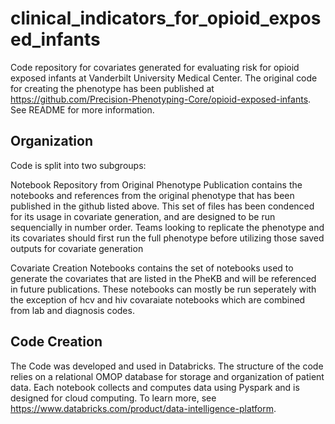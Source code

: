 # clinical_indicators_for_opioid_exposed_infants
Code repository for covariates generated for evaluating risk for opioid exposed infants at Vanderbilt University Medical Center. The original code for creating the phenotype has been published at https://github.com/Precision-Phenotyping-Core/opioid-exposed-infants. See README for more information.


## Organization
Code is split into two subgroups:

Notebook Repository from Original Phenotype Publication contains the notebooks and references from the original phenotype that has been published in the github listed above. This set of files has been condenced for its usage in covariate generation, and are designed to be run sequencially in number order. Teams looking to replicate the phenotype and its covariates should first run the full phenotype before utilizing those saved outputs for covariate generation

Covariate Creation Notebooks contains the set of notebooks used to generate the covariates that are listed in the PheKB and will be referenced in future publications. These notebooks can mostly be run seperately with the exception of hcv and hiv covaraiate notebooks which are combined from lab and diagnosis codes. 

## Code Creation

The Code was developed and used in Databricks. The structure of the code relies on a relational OMOP database for storage and organization of patient data. Each notebook collects and computes data using Pyspark and is designed for cloud computing. To learn more, see https://www.databricks.com/product/data-intelligence-platform.
